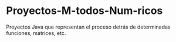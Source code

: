# Proyectos-M-todos-Num-ricos
Proyectos Java que representan el proceso detrás de determinadas funciones, matrices, etc.
